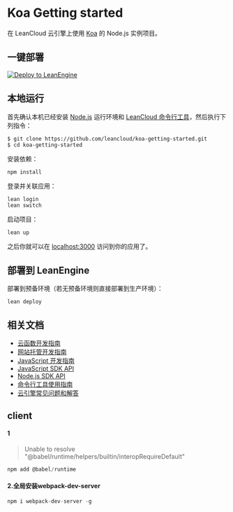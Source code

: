 # Koa Getting started
在 LeanCloud 云引擎上使用 [Koa](http://koajs.com/) 的 Node.js 实例项目。

## 一键部署
[![Deploy to LeanEngine](http://ac-32vx10b9.clouddn.com/109bd02ee9f5875a.png)](https://leancloud.cn/1.1/engine/deploy-button)

## 本地运行

首先确认本机已经安装 [Node.js](http://nodejs.org/) 运行环境和 [LeanCloud 命令行工具](https://leancloud.cn/docs/leanengine_cli.html)，然后执行下列指令：

```
$ git clone https://github.com/leancloud/koa-getting-started.git
$ cd koa-getting-started
```

安装依赖：

```
npm install
```

登录并关联应用：

```
lean login
lean switch
```

启动项目：

```
lean up
```

之后你就可以在 [localhost:3000](http://localhost:3000) 访问到你的应用了。

## 部署到 LeanEngine

部署到预备环境（若无预备环境则直接部署到生产环境）：
```
lean deploy
```

## 相关文档

* [云函数开发指南](https://leancloud.cn/docs/leanengine_cloudfunction_guide-node.html)
* [网站托管开发指南](https://leancloud.cn/docs/leanengine_webhosting_guide-node.html)
* [JavaScript 开发指南](https://leancloud.cn/docs/leanstorage_guide-js.html)
* [JavaScript SDK API](https://leancloud.github.io/javascript-sdk/docs/)
* [Node.js SDK API](https://github.com/leancloud/leanengine-node-sdk/blob/master/API.md)
* [命令行工具使用指南](https://leancloud.cn/docs/leanengine_cli.html)
* [云引擎常见问题和解答](https://leancloud.cn/docs/leanengine_faq.html)

## client
#### 1
> Unable to resolve "@babel/runtime/helpers/builtin/interopRequireDefault" 
```js
npm add @babel/runtime
```
#### 2.全局安装webpack-dev-server
```js
npm i webpack-dev-server -g
```
